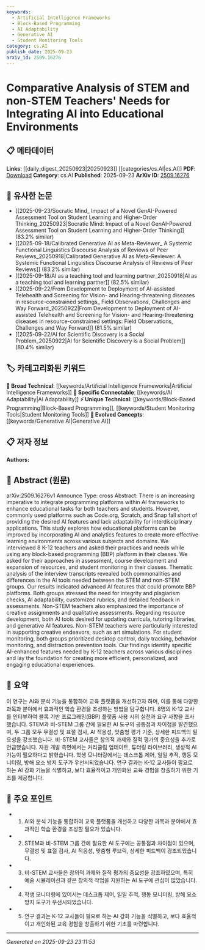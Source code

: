```yaml
---
keywords:
  - Artificial Intelligence Frameworks
  - Block-Based Programming
  - AI Adaptability
  - Generative AI
  - Student Monitoring Tools
category: cs.AI
publish_date: 2025-09-23
arxiv_id: 2509.16276
---
```


<!-- KEYWORD_LINKING_METADATA:
{
  "processed_timestamp": "2025-09-23T23:11:53.465173",
  "vocabulary_version": "1.0",
  "selected_keywords": [
    "Artificial Intelligence Frameworks",
    "Block-Based Programming",
    "AI Adaptability",
    "Generative AI",
    "Student Monitoring Tools"
  ],
  "rejected_keywords": [],
  "similarity_scores": {
    "Artificial Intelligence Frameworks": 0.78,
    "Block-Based Programming": 0.79,
    "AI Adaptability": 0.81,
    "Generative AI": 0.84,
    "Student Monitoring Tools": 0.77
  },
  "extraction_method": "AI_prompt_based",
  "budget_applied": true,
  "candidates_json": {
    "candidates": [
      {
        "surface": "AI frameworks",
        "canonical": "Artificial Intelligence Frameworks",
        "aliases": [
          "AI systems",
          "AI platforms"
        ],
        "category": "broad_technical",
        "rationale": "AI frameworks are central to the integration of technology in educational environments, providing a basis for linking various AI-related concepts.",
        "novelty_score": 0.55,
        "connectivity_score": 0.88,
        "specificity_score": 0.65,
        "link_intent_score": 0.78
      },
      {
        "surface": "block-based programming",
        "canonical": "Block-Based Programming",
        "aliases": [
          "BBP",
          "visual programming"
        ],
        "category": "unique_technical",
        "rationale": "Block-based programming is a specific educational tool that bridges programming and AI, relevant for linking educational technology discussions.",
        "novelty_score": 0.72,
        "connectivity_score": 0.64,
        "specificity_score": 0.82,
        "link_intent_score": 0.79
      },
      {
        "surface": "AI adaptability",
        "canonical": "AI Adaptability",
        "aliases": [
          "adaptive AI",
          "customizable AI"
        ],
        "category": "specific_connectable",
        "rationale": "AI adaptability is crucial for creating personalized learning experiences, linking to broader discussions on AI customization.",
        "novelty_score": 0.68,
        "connectivity_score": 0.75,
        "specificity_score": 0.77,
        "link_intent_score": 0.81
      },
      {
        "surface": "generative AI features",
        "canonical": "Generative AI",
        "aliases": [
          "AI generation",
          "creative AI"
        ],
        "category": "evolved_concepts",
        "rationale": "Generative AI features are increasingly important in educational contexts, offering new ways to create and simulate content.",
        "novelty_score": 0.65,
        "connectivity_score": 0.79,
        "specificity_score": 0.8,
        "link_intent_score": 0.84
      },
      {
        "surface": "student monitoring",
        "canonical": "Student Monitoring Tools",
        "aliases": [
          "monitoring systems",
          "student tracking"
        ],
        "category": "unique_technical",
        "rationale": "Student monitoring tools are essential for educational environments, providing a link to discussions on classroom management and analytics.",
        "novelty_score": 0.61,
        "connectivity_score": 0.7,
        "specificity_score": 0.78,
        "link_intent_score": 0.77
      }
    ],
    "ban_list_suggestions": [
      "educational tasks",
      "interdisciplinary applications"
    ]
  },
  "decisions": [
    {
      "candidate_surface": "AI frameworks",
      "resolved_canonical": "Artificial Intelligence Frameworks",
      "decision": "linked",
      "scores": {
        "novelty": 0.55,
        "connectivity": 0.88,
        "specificity": 0.65,
        "link_intent": 0.78
      }
    },
    {
      "candidate_surface": "block-based programming",
      "resolved_canonical": "Block-Based Programming",
      "decision": "linked",
      "scores": {
        "novelty": 0.72,
        "connectivity": 0.64,
        "specificity": 0.82,
        "link_intent": 0.79
      }
    },
    {
      "candidate_surface": "AI adaptability",
      "resolved_canonical": "AI Adaptability",
      "decision": "linked",
      "scores": {
        "novelty": 0.68,
        "connectivity": 0.75,
        "specificity": 0.77,
        "link_intent": 0.81
      }
    },
    {
      "candidate_surface": "generative AI features",
      "resolved_canonical": "Generative AI",
      "decision": "linked",
      "scores": {
        "novelty": 0.65,
        "connectivity": 0.79,
        "specificity": 0.8,
        "link_intent": 0.84
      }
    },
    {
      "candidate_surface": "student monitoring",
      "resolved_canonical": "Student Monitoring Tools",
      "decision": "linked",
      "scores": {
        "novelty": 0.61,
        "connectivity": 0.7,
        "specificity": 0.78,
        "link_intent": 0.77
      }
    }
  ]
}
-->

# Comparative Analysis of STEM and non-STEM Teachers' Needs for Integrating AI into Educational Environments

## 📋 메타데이터

**Links**: [[daily_digest_20250923|20250923]] [[categories/cs.AI|cs.AI]]
**PDF**: [Download](https://arxiv.org/pdf/2509.16276.pdf)
**Category**: cs.AI
**Published**: 2025-09-23
**ArXiv ID**: [2509.16276](https://arxiv.org/abs/2509.16276)

## 🔗 유사한 논문
- [[2025-09-23/Socratic Mind_ Impact of a Novel GenAI-Powered Assessment Tool on Student Learning and Higher-Order Thinking_20250923|Socratic Mind: Impact of a Novel GenAI-Powered Assessment Tool on Student Learning and Higher-Order Thinking]] (83.2% similar)
- [[2025-09-18/Calibrated Generative AI as Meta-Reviewer_ A Systemic Functional Linguistics Discourse Analysis of Reviews of Peer Reviews_20250918|Calibrated Generative AI as Meta-Reviewer: A Systemic Functional Linguistics Discourse Analysis of Reviews of Peer Reviews]] (83.2% similar)
- [[2025-09-18/AI as a teaching tool and learning partner_20250918|AI as a teaching tool and learning partner]] (82.5% similar)
- [[2025-09-22/From Development to Deployment of AI-assisted Telehealth and Screening for Vision- and Hearing-threatening diseases in resource-constrained settings_ Field Observations, Challenges and Way Forward_20250922|From Development to Deployment of AI-assisted Telehealth and Screening for Vision- and Hearing-threatening diseases in resource-constrained settings: Field Observations, Challenges and Way Forward]] (81.5% similar)
- [[2025-09-22/AI for Scientific Discovery is a Social Problem_20250922|AI for Scientific Discovery is a Social Problem]] (80.4% similar)

## 🏷️ 카테고리화된 키워드
**🧠 Broad Technical**: [[keywords/Artificial Intelligence Frameworks|Artificial Intelligence Frameworks]]
**🔗 Specific Connectable**: [[keywords/AI Adaptability|AI Adaptability]]
**⚡ Unique Technical**: [[keywords/Block-Based Programming|Block-Based Programming]], [[keywords/Student Monitoring Tools|Student Monitoring Tools]]
**🚀 Evolved Concepts**: [[keywords/Generative AI|Generative AI]]

## 📋 저자 정보

**Authors:** 

## 📄 Abstract (원문)

arXiv:2509.16276v1 Announce Type: cross 
Abstract: There is an increasing imperative to integrate programming platforms within AI frameworks to enhance educational tasks for both teachers and students. However, commonly used platforms such as Code.org, Scratch, and Snap fall short of providing the desired AI features and lack adaptability for interdisciplinary applications. This study explores how educational platforms can be improved by incorporating AI and analytics features to create more effective learning environments across various subjects and domains. We interviewed 8 K-12 teachers and asked their practices and needs while using any block-based programming (BBP) platform in their classes. We asked for their approaches in assessment, course development and expansion of resources, and student monitoring in their classes. Thematic analysis of the interview transcripts revealed both commonalities and differences in the AI tools needed between the STEM and non-STEM groups. Our results indicated advanced AI features that could promote BBP platforms. Both groups stressed the need for integrity and plagiarism checks, AI adaptability, customized rubrics, and detailed feedback in assessments. Non-STEM teachers also emphasized the importance of creative assignments and qualitative assessments. Regarding resource development, both AI tools desired for updating curricula, tutoring libraries, and generative AI features. Non-STEM teachers were particularly interested in supporting creative endeavors, such as art simulations. For student monitoring, both groups prioritized desktop control, daily tracking, behavior monitoring, and distraction prevention tools. Our findings identify specific AI-enhanced features needed by K-12 teachers across various disciplines and lay the foundation for creating more efficient, personalized, and engaging educational experiences.

## 📝 요약

이 연구는 AI와 분석 기능을 통합하여 교육 플랫폼을 개선하고자 하며, 이를 통해 다양한 과목과 분야에서 효과적인 학습 환경을 조성하는 방법을 탐구합니다. 8명의 K-12 교사를 인터뷰하여 블록 기반 프로그래밍(BBP) 플랫폼 사용 시의 실천과 요구 사항을 조사했습니다. STEM과 비-STEM 그룹 간에 필요한 AI 도구의 공통점과 차이점을 발견했으며, 두 그룹 모두 무결성 및 표절 검사, AI 적응성, 맞춤형 평가 기준, 상세한 피드백의 필요성을 강조했습니다. 비-STEM 교사들은 창의적 과제와 질적 평가의 중요성을 추가로 언급했습니다. 자원 개발 측면에서는 커리큘럼 업데이트, 튜터링 라이브러리, 생성적 AI 기능이 필요하다고 밝혔습니다. 학생 모니터링에서는 데스크톱 제어, 일일 추적, 행동 모니터링, 방해 요소 방지 도구가 우선시되었습니다. 연구 결과는 K-12 교사들이 필요로 하는 AI 강화 기능을 식별하고, 보다 효율적이고 개인화된 교육 경험을 창출하기 위한 기초를 제공합니다.

## 🎯 주요 포인트

- 1. AI와 분석 기능을 통합하여 교육 플랫폼을 개선하고 다양한 과목과 분야에서 효과적인 학습 환경을 조성할 필요가 있습니다.
- 2. STEM과 비-STEM 그룹 간에 필요한 AI 도구에는 공통점과 차이점이 있으며, 무결성 및 표절 검사, AI 적응성, 맞춤형 루브릭, 상세한 피드백이 강조되었습니다.
- 3. 비-STEM 교사들은 창의적 과제와 질적 평가의 중요성을 강조하였으며, 특히 예술 시뮬레이션과 같은 창의적 작업을 지원하는 AI 도구에 관심이 많았습니다.
- 4. 학생 모니터링에 있어서는 데스크톱 제어, 일일 추적, 행동 모니터링, 방해 요소 방지 도구가 우선시되었습니다.
- 5. 연구 결과는 K-12 교사들이 필요로 하는 AI 강화 기능을 식별하고, 보다 효율적이고 개인화된 교육 경험을 창출하기 위한 기초를 마련합니다.


---

*Generated on 2025-09-23 23:11:53*